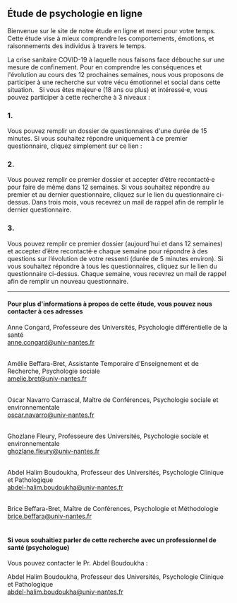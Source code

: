 ## Étude de psychologie en ligne

Bienvenue sur le site de notre étude en ligne et merci pour votre temps. Cette étude vise à mieux comprendre les comportements, émotions, et raisonnements des individus à travers le temps. 

La crise sanitaire COVID-19 à laquelle nous faisons face débouche sur une mesure de confinement. Pour en comprendre les conséquences et l'évolution au cours des 12 prochaines semaines, nous vous proposons de participer à une recherche sur votre vécu émotionnel et social dans cette situation.
 
Si vous êtes majeur·e (18 ans ou plus) et intéressé·e, vous pouvez participer à cette recherche à 3 niveaux :

### 1.

Vous pouvez remplir un dossier de questionnaires d'une durée de 15 minutes. Si vous souhaitez répondre uniquement à ce premier questionnaire, cliquez simplement sur ce lien : 

### 2.

Vous pouvez remplir ce premier dossier et accepter d’être recontacté·e pour faire de même dans 12 semaines. Si vous souhaitez répondre au premier et au dernier questionnaire, cliquez sur le lien du questionnaire ci-dessus. Dans trois mois, vous recevrez un mail de rappel afin de remplir le dernier questionnaire. 

### 3.

Vous pouvez remplir ce premier dossier (aujourd’hui et dans 12 semaines) et accepter d’être recontacté·e chaque semaine pour répondre à des questions sur l’évolution de votre ressenti (durée de 5 minutes environ). Si vous souhaitez répondre à tous les questionnaires, cliquez sur le lien du questionnaire ci-dessus. Chaque semaine, vous recevrez un mail de rappel afin de remplir un nouveau questionnaire. 

---

#### Pour plus d'informations à propos de cette étude, vous pouvez nous contacter à ces adresses

Anne Congard, Professeure des Universités, Psychologie différentielle de la santé <br/>
<a href="mailto:anne.congard@univ-nantes.fr">anne.congard@univ-nantes.fr</a> <br/><br/>

Amélie Beffara-Bret, Assistante Temporaire d'Enseignement et de Recherche, Psychologie sociale <br/>
<a href="mailto:amelie.bret@univ-nantes.fr">amelie.bret@univ-nantes.fr</a> <br/><br/>

Oscar Navarro Carrascal, Maître de Conférences, Psychologie sociale et environnementale <br/>
<a href="mailto:oscar.navarro@univ-nantes.fr">oscar.navarro@univ-nantes.fr</a> <br/><br/>

Ghozlane Fleury, Professeure des Universités, Psychologie sociale et environnementale <br/>
<a href="mailto:ghozlane.fleury@univ-nantes.fr">ghozlane.fleury@univ-nantes.fr</a> <br/><br/>

Abdel Halim Boudoukha, Professeur des Universités, Psychologie Clinique et Pathologique <br/>
<a href="mailto:abdel-halim.boudoukha@univ-nantes.fr">abdel-halim.boudoukha@univ-nantes.fr</a> <br/><br/>

Brice Beffara-Bret, Maître de Conférences, Psychologie et Méthodologie  <br/>
<a href="mailto:brice.beffara@univ-nantes.fr">brice.beffara@univ-nantes.fr</a> <br/><br/>

#### Si vous souhaitiez parler de cette recherche avec un professionnel de santé (psychologue)
Vous pouvez contacter le Pr. Abdel Boudoukha :

Abdel Halim Boudoukha, Professeur des Universités, Psychologie Clinique et Pathologique <br/>
<a href="mailto:abdel-halim.boudoukha@univ-nantes.fr">abdel-halim.boudoukha@univ-nantes.fr</a>
